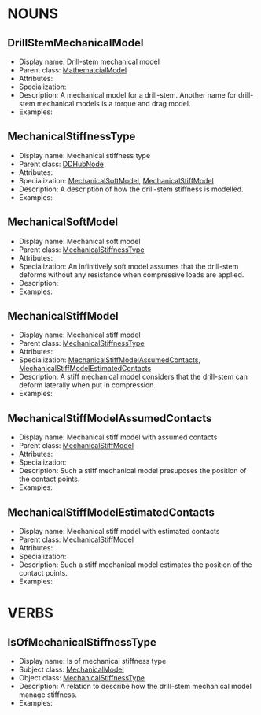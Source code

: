 # NOUNS
## DrillStemMechanicalModel <!-- NOUN -->
- Display name: Drill-stem mechanical model
- Parent class: [MathematcialModel](./Model.md#MathematcialModel-)
- Attributes:
- Specialization: 
- Description: A mechanical model for a drill-stem. Another name for drill-stem mechanical models is a torque and drag model.
- Examples:
## MechanicalStiffnessType <!-- NOUN -->
- Display name: Mechanical stiffness type
- Parent class: [DDHubNode](./DrillingDataSemantics.md#DDHubNode-)
- Attributes:
- Specialization: [MechanicalSoftModel](./MechanicalModel.md#MechanicalSoftModel-), [MechanicalStiffModel](./MechanicalModel.md#MechanicalStiffModel-)
- Description: A description of how the drill-stem stiffness is modelled.
- Examples:
## MechanicalSoftModel <!-- NOUN -->
- Display name: Mechanical soft model
- Parent class: [MechanicalStiffnessType](./MechanicalModel.md#MechanicalModelType-)
- Attributes:
- Specialization: An infinitively soft model assumes that the drill-stem deforms without any resistance when compressive loads are applied.
- Description: 
- Examples:
## MechanicalStiffModel <!-- NOUN -->
- Display name: Mechanical stiff model
- Parent class: [MechanicalStiffnessType](./MechanicalModel.md#MechanicalModelType-)
- Attributes:
- Specialization: [MechanicalStiffModelAssumedContacts](./MechanicalModel.md#MechanicalStiffModelAssumedContacts-), [MechanicalStiffModelEstimatedContacts](./MechanicalModel.md#MechanicalStiffModelEstimatedContacts-)
- Description: A stiff mechanical model considers that the drill-stem can deform laterally when put in compression.
- Examples:
## MechanicalStiffModelAssumedContacts<!-- NOUN -->
- Display name: Mechanical stiff model with assumed contacts
- Parent class: [MechanicalStiffModel](./MechanicalModel.md#MechanicalStiffModel-)
- Attributes:
- Specialization:
- Description: Such a stiff mechanical model presuposes the position of the contact points.
- Examples:
## MechanicalStiffModelEstimatedContacts<!-- NOUN -->
- Display name: Mechanical stiff model with estimated contacts
- Parent class: [MechanicalStiffModel](./MechanicalModel.md#MechanicalStiffModel-)
- Attributes:
- Specialization:
- Description: Such a stiff mechanical model estimates the position of the contact points.
- Examples:


# VERBS
## IsOfMechanicalStiffnessType <!-- VERB -->
- Display name: Is of mechanical stiffness type
- Subject class: [MechanicalModel](./MechanicalModel.md#MechanicalModel-)
- Object class: [MechanicalStiffnessType](./MechanicalModel.md#MechanicalStiffModel-)
- Description: A relation to describe how the drill-stem mechanical model manage stiffness.
- Examples: 
